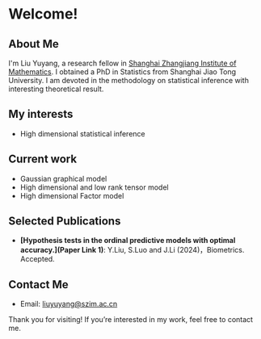 
# Welcome!

## About Me

I'm Liu Yuyang, a research fellow in [Shanghai Zhangjiang Institute of Mathematics](https://www.szim.ac.cn/). I obtained a PhD in Statistics from Shanghai Jiao Tong University. I am devoted in the methodology on statistical inference with interesting theoretical result.

## My interests

- High dimensional statistical inference
  

## Current work

- Gaussian graphical model 
- High dimensional and low rank tensor model
- High dimensional Factor model 

## Selected Publications

- **[Hypothesis tests in the ordinal predictive models with optimal accuracy.](Paper Link 1)**: Y.Liu, S.Luo and J.Li (2024)，Biometrics. Accepted. 

## Contact Me

- Email: liuyuyang@szim.ac.cn

  
Thank you for visiting! If you’re interested in my work, feel free to contact me.




